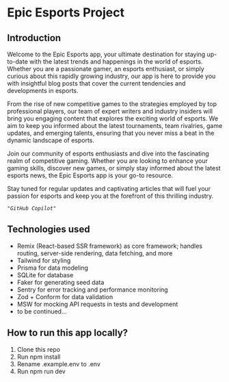 # Epic Esports Project

## Introduction

Welcome to the Epic Esports app, your ultimate destination for staying
up-to-date with the latest trends and happenings in the world of esports.
Whether you are a passionate gamer, an esports enthusiast, or simply curious
about this rapidly growing industry, our app is here to provide you with
insightful blog posts that cover the current tendencies and developments in
esports.

From the rise of new competitive games to the strategies employed by top
professional players, our team of expert writers and industry insiders will
bring you engaging content that explores the exciting world of esports. We aim
to keep you informed about the latest tournaments, team rivalries, game updates,
and emerging talents, ensuring that you never miss a beat in the dynamic
landscape of esports.

Join our community of esports enthusiasts and dive into the fascinating realm of
competitive gaming. Whether you are looking to enhance your gaming skills,
discover new games, or simply stay informed about the latest esports news, the
Epic Esports app is your go-to resource.

Stay tuned for regular updates and captivating articles that will fuel your
passion for esports and keep you at the forefront of this thrilling industry.

_`"GitHub Copilot"`_

## Technologies used

- Remix (React-based SSR framework) as core framework; handles routing,
  server-side rendering, data fetching, and more
- Tailwind for styling
- Prisma for data modeling
- SQLite for database
- Faker for generating seed data
- Sentry for error tracking and performance monitoring
- Zod + Conform for data validation
- MSW for mocking API requests in tests and development
- to be continued...

## How to run this app locally?

1. Clone this repo
2. Run npm install
3. Rename .example.env to .env
4. Run npm run dev
